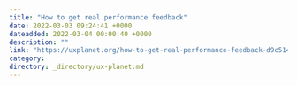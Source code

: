 ```yaml
---
title: "How to get real performance feedback"
date: 2022-03-03 09:24:41 +0000
dateadded: 2022-03-04 00:00:40 +0000
description: ""
link: "https://uxplanet.org/how-to-get-real-performance-feedback-d9c5145987ef?source=rss----819cc2aaeee0---4"
category:
directory: _directory/ux-planet.md
---
```

